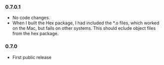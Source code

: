 ### 0.7.0.1
* No code changes.
* When I built the Hex package, I had included the \*.o files, which worked on the Mac, but fails on other systems. This should eclude object files from the hex package.

### 0.7.0
* First public release